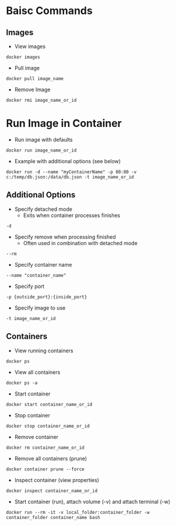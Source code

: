 # Baisc Commands

## Images

* View images
```
docker images
```
* Pull image
```
docker pull image_name
```
* Remove Image
```
docker rmi image_name_or_id
```

# Run Image in Container
* Run image with defaults
```
docker run image_name_or_id
```
* Example with additional options (see below)
```
docker run -d --name "myContainerName" -p 80:80 -v c:/temp/db.json:/data/db.json -t image_name_or_id
```
## Additional Options
* Specify detached mode
  * Exits when container processes finishes
```
-d
```
* Specify remove when processing finished
  * Often used in combination with detached mode
```
--rm
```
* Specify container name
```
--name "container_name"
```
* Specify port
```
-p {outside_port}:{inside_port}
```
* Specify image to use
```
-t image_name_or_id
```

## Containers
* View running containers
```
docker ps
```
* View all containers
```
docker ps -a
```
* Start container
```
docker start container_name_or_id
```
* Stop container
```
docker stop container_name_or_id
```
* Remove container
```
docker rm container_name_or_id
```
* Remove all containers (prune)
```
docker container prune --force
```
* Inspect container (view properties)
```
docker inspect container_name_or_id
```
* Start container (run), attach volume (-v) and attach terminal (-w)
```
docker run --rm -it -v local_folder:container_folder -w container_folder container_name bash
```
